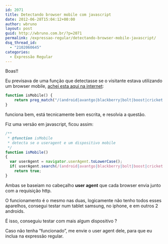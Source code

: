 ```yaml
---
id: 2071
title: Detectando browser mobile com javascript
date: 2012-06-28T15:04:12+00:00
author: wbruno
layout: post
guid: http://wbruno.com.br/?p=2071
permalink: /expressao-regular/detectando-browser-mobile-javascript/
dsq_thread_id:
  - "2102060645"
categories:
  - Expressão Regular
---
```

Boas!!

Eu previsava de uma função que detectasse se o visitante estava utilizando um browser mobile, <a href="http://www.justindocanto.com/scripts/detect-a-user-on-a-mobile-browser-or-device" rel="external nofollow">achei esta aqui na internet</a>:

``` php
function isMobile() {
    return preg_match("/(android|avantgo|blackberry|bolt|boost|cricket|docomo|fone|hiptop|mini|mobi|palm|phone|pie|tablet|up\.browser|up\.link|webos|wos)/i", $_SERVER['HTTP_USER_AGENT']);
}
```

funciona bem, está tecnicamente bem escrita, e resolvia a questão.

Fiz uma versão em javascript, ficou assim:

``` js
/**
 * @function isMobile
 * detecta se o useragent e um dispositivo mobile
 */
function isMobile()
{
  var userAgent = navigator.userAgent.toLowerCase();
  if( userAgent.search(/(android|avantgo|blackberry|bolt|boost|cricket|docomo|fone|hiptop|mini|mobi|palm|phone|pie|tablet|up\.browser|up\.link|webos|wos)/i)!= -1 )
    return true;
}
```

Ambas se baseiam no cabeçalho **user agent** que cada browser envia junto com a requisição http.

O funcionamento é o mesmo nas duas, logicamente não tenho todos esses aparelhos, consegui testar num tablet samsung, no iphone, e em outros 2 androids.

É isso, conseguiu testar com mais algum dispositivo ?

Caso não tenha &#8220;funcionado&#8221;, me envie o user agent dele, para que eu inclua na expressão regular.
